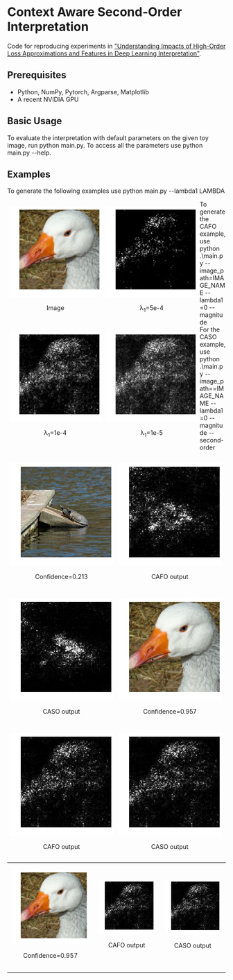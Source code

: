 Context Aware Second-Order Interpretation
=====================================

Code for reproducing experiments in ["Understanding Impacts of High-Order Loss Approximations and Features in Deep Learning Interpretation"](https://arxiv.org/abs/1902.00407).


## Prerequisites

- Python, NumPy, Pytorch, Argparse, Matplotlib
- A recent NVIDIA GPU

## Basic Usage

To evaluate the interpretation with default parameters on the given toy image, run python main.py. To access all the parameters use python main.py --help.

<style>
.site-main table.no-border td {
    border: none;
}
</style>

## Examples

<p>To generate the following examples use python main.py --lambda1 LAMBDA</p>

<div align = 'center'>
	<figure style='float: left; margin-left: 5px; margin-right: 5px'>
		<img src = 'examples/duck.jpeg' width = '212px'>
	  	<p align="center">Image</p>
	</figure>
	<figure style='float: left; margin-left: 5px; margin-right: 5px'>
		<img src = 'examples/delta_5e-4.png' width = '212px'>
	  	<p align="center">&#955;<sub>1</sub>=5e-4</p>
	</figure>
	<figure style='float: left; margin-left: 5px; margin-right: 5px'>
		<img src = 'examples/delta_1e-4.png' width = '212px'>
		<p align="center">&#955;<sub>1</sub>=1e-4</p>
	</figure>
	<figure style='float: left; margin-left: 5px; margin-right: 5px'>
		<img src = 'examples/delta_1e-5.png' width = '212px'>
		<p align="center">&#955;<sub>1</sub>=1e-5</p>
	</figure>
</div>

To generate the CAFO example, use python .\main.py --image_path=IMAGE_NAME --lambda1=0 --magnitude <br>
For the CASO example, use python .\main.py --image_path==IMAGE_NAME --lambda1=0 --magnitude --second-order

<div align = 'center'>
	    <figure style='float: left; margin-left: 5px; margin-right: 5px'>
			<img src = 'examples/turtle.jpeg' width = '240px'>
	  		<p align="center">Confidence=0.213</p>
	    </figure>
	    <figure style='float: left; margin-left: 5px; margin-right: 5px'>
			<img src = 'examples/turtle_cafo.png' width = '240px'>
			<p align="center">CAFO output</p>
	    </figure>
	    <figure style='float: left; margin-left: 5px; margin-right: 5px'>
			<img src = 'examples/turtle_caso.png' width = '240px'>
			<p align="center">CASO output</p>
	    </figure>
</div>

<div align = 'center'>
	    <figure style='float: left; margin-left: 5px; margin-right: 5px'>
			<img src = 'examples/duck.jpeg' width = '240px'>
	  		<p>Confidence=0.957</p>
	    </figure>
	    <figure style='float: left; margin-left: 5px; margin-right: 5px'>
			<img src = 'examples/duck_cafo.png' width = '240px'>
			<p>CAFO output</p>
	    </figure>
	    <figure style='float: left; margin-left: 5px; margin-right: 5px'>
			<img src = 'examples/duck_caso.png' width = '240px'>
			<p>CASO output</p>
	    </figure>
</div>

<table width="500px" border="0px" cellspacing="0px" cellpadding="0px">
<tr>
<td align="center" valign="center">
	<figure style='float: left; margin-left: 5px; margin-right: 5px'>
	<img src = 'examples/duck.jpeg' width = '240px'>
	<p>Confidence=0.957</p>
	</figure>
</td>

<td align="center" valign="center">
    <figure style='float: left; margin-left: 5px; margin-right: 5px'>
		<img src = 'examples/duck_cafo.png' width = '240px'>
		<p>CAFO output</p>
    </figure>
</td>

<td align="center" valign="center">
    <figure style='float: left; margin-left: 5px; margin-right: 5px'>
		<img src = 'examples/duck_caso.png' width = '240px'>
		<p>CASO output</p>
    </figure>
</td>

</tr>
</table>
